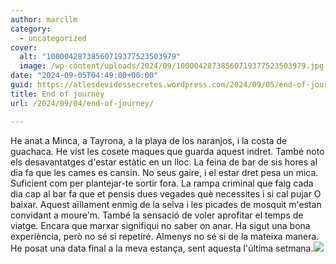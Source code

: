 ```yaml
---
author: marcllm
category:
  - uncategorized
cover:
  alt: "10000428738560719377523503979"
  image: /wp-content/uploads/2024/09/10000428738560719377523503979.jpg
date: "2024-09-05T04:49:00+00:00"
guid: https://atlesdevidessecretes.wordpress.com/2024/09/05/end-of-journey/
title: End of journey
url: /2024/09/04/end-of-journey/

---
```

He anat a Minca, a Tayrona, a la playa de los naranjos, i la costa de guachaca. He vist les cosete maques que guarda aquest indret. També noto els desavantatges d'estar estàtic en un lloc. La feina de bar de sis hores al dia fa que les cames es cansin. No seus gaire, i el estar dret pesa un mica. Suficient com per plantejar-te sortir fora. La rampa criminal que faig cada dia cap al bar fa que et pensis dues vegades què necessites i si cal pujar O baixar. Aquest aïllament enmig de la selva i les picades de mosquit m'estan convidant a moure'm. També la sensació de voler aprofitar el temps de viatge. Encara que marxar signifiqui no saber on anar. Ha sigut una bona experiència, però no sé si repetiré. Almenys no sé si de la mateixa manera. He posat una data final a la meva estança, sent aquesta l'última setmana.![](/wp-content/uploads/2024/09/10000428738560719377523503979.jpg)
